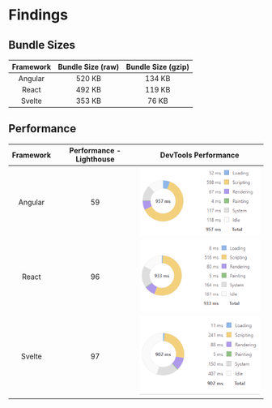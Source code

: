 # Findings

## Bundle Sizes

| Framework | Bundle Size (raw) | Bundle Size (gzip) |
| :-------: | :---------------: | :----------------: |
|  Angular  |      520 KB       |       134 KB       |
|   React   |      492 KB       |       119 KB       |
|  Svelte   |      353 KB       |       76 KB        |

## Performance

| Framework | Performance - Lighthouse |             DevTools Performance              |
| :-------: | :----------------------: | :-------------------------------------------: |
|  Angular  |            59            | <img src="../images/angular-performance.png"> |
|   React   |            96            |  <img src="../images/react-performance.png">  |
|  Svelte   |            97            | <img src="../images/svelte-performance.png">  |
